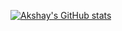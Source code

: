 [![Akshay's GitHub stats](https://github-readme-stats.vercel.app/api?username=akshayxml)](https://github.com/anuraghazra/github-readme-stats)
